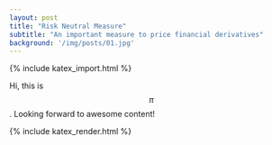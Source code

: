 ```yaml
---
layout: post
title: "Risk Neutral Measure"
subtitle: "An important measure to price financial derivatives"
background: '/img/posts/01.jpg'
---
```


{% include katex_import.html %}

<div class="equation" data-expr="\displaystyle P(x)=\frac{1}{\sigma\sqrt{2\pi}}e^{-\frac{(x-\mu)^2}{2\sigma ^2}}"></div>

Hi, this is $$ \pi $$. Looking forward to awesome content!

{% include katex_render.html %}